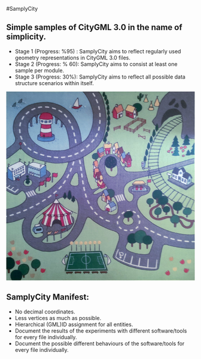 #SamplyCity

## Simple samples of CityGML 3.0 in the name of simplicity.

- Stage 1 (Progress: %95) : SamplyCity aims to reflect regularly used geometry representations in CityGML 3.0 files.
- Stage 2 (Progress: % 60): SamplyCity aims to consist at least one sample per module.
- Stage 3 (Progress: 30%): SamplyCity aims to reflect all possible data structure scenarios within itself. 

![samplycity_overview](images/samplycity.jpg)

## SamplyCity Manifest:

- No decimal coordinates.
- Less vertices as much as possible.
- Hierarchical (GML)ID assignment for all entities. 
- Document the results of the experiments with different software/tools for every file individually.
- Document the possible different behaviours of the software/tools for every file individually.